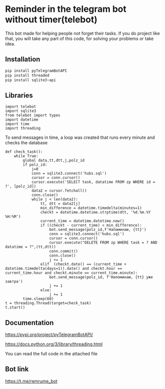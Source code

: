 # Reminder in the telegram bot without timer(telebot)
This bot made for helping people not forget their tasks. If you do project like that, you will take any part of this code, for solving your problems or take idea.
## Installation
```rb
pip install pyTelegramBotAPI
pip install threaded
pip install sqlite3-api
```
## Libraries
```
import telebot
import sqlite3
from telebot import types
import datetime
import time
import threading
```
To send messages in time, a loop was created that runs every minute and checks the database
```
def check_task():
    while True:
        global data,tt,dtt,j,polz_id
        if polz_id:
            j=0
            conn = sqlite3.connect('hubs.sql')
            cursor = conn.cursor()
            cursor.execute('SELECT task, datatime FROM zp WHERE id = ?', [polz_id])
            data2 = cursor.fetchall()
            conn.close()
            while j < len(data2):
                tt, dtt = data2[j]
                min_difference = datetime.timedelta(minutes=1)
                checkt = datetime.datetime.strptime(dtt, '%d.%m.%Y %H:%M')
                current_time = datetime.datetime.now()
                if ((checkt - current_time) < min_difference):
                    bot.send_message(polz_id,f'Напоминаю, {tt}')
                    conn = sqlite3.connect('hubs.sql')
                    cursor = conn.cursor()
                    cursor.execute("DELETE FROM zp WHERE task = ? AND datatime = ?",(tt,dtt))
                    conn.commit()
                    conn.close()
                    j += 1
                elif  (checkt.date() == (current_time + datetime.timedelta(days=1)).date() and checkt.hour == current_time.hour and checkt.minute == current_time.minute):
                    bot.send_message(polz_id, f'Напоминаю, {tt} уже завтра')
                    j += 1
                else:
                    j += 1
        time.sleep(60)
t = threading.Thread(target=check_task)
t.start()
```
## Documentation
https://pypi.org/project/pyTelegramBotAPI/ 

https://docs.python.org/3/library/threading.html

You can read the full code in the attached file

## Bot link
https://t.me/remrume_bot


